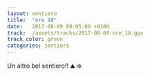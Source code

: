 ```yaml
---
layout: sentiero
title:  "ore 10"
date:   2017-08-09 09:05:00 +0100
track:  /assets/tracks/2017-08-09-ore_10.gpx
track_color: green
categories: sentieri
---
```


Un altro bel sentiero!! :mountain: :snowflake: